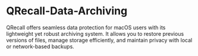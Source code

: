 # QRecall-Data-Archiving
QRecall offers seamless data protection for macOS users with its lightweight yet robust archiving system. It allows you to restore previous versions of files, manage storage efficiently, and maintain privacy with local or network-based backups. 
